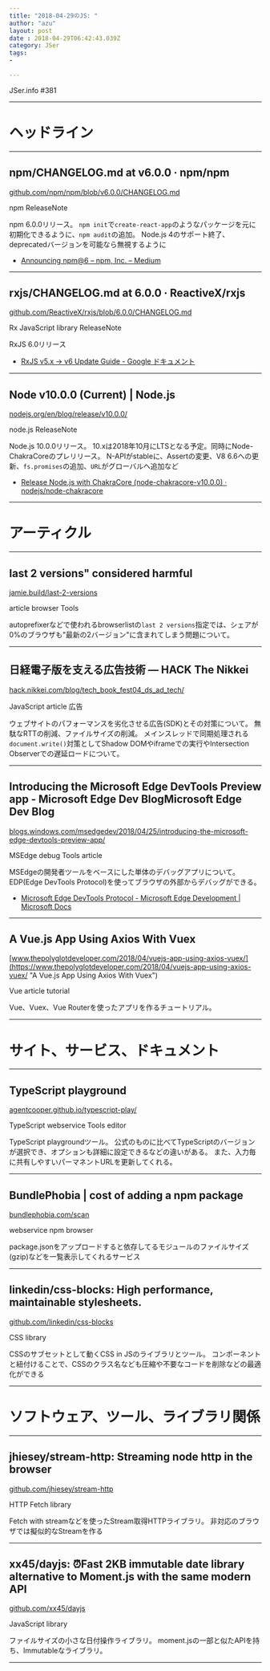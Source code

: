 ```yaml
---
title: "2018-04-29のJS: "
author: "azu"
layout: post
date : 2018-04-29T06:42:43.039Z
category: JSer
tags:
-

---
```


JSer.info #381

----

<h1 class="site-genre">ヘッドライン</h1>

----

## npm/CHANGELOG.md at v6.0.0 · npm/npm
[github.com/npm/npm/blob/v6.0.0/CHANGELOG.md](https://github.com/npm/npm/blob/v6.0.0/CHANGELOG.md "npm/CHANGELOG.md at v6.0.0 · npm/npm")
<p class="jser-tags jser-tag-icon"><span class="jser-tag">npm</span> <span class="jser-tag">ReleaseNote</span></p>

npm 6.0.0リリース。
`npm init`で`create-react-app`のようなパッケージを元に初期化できるように、`npm audit`の追加。
Node.js 4のサポート終了、deprecatedバージョンを可能なら無視するように

- [Announcing npm@6 – npm, Inc. – Medium](https://medium.com/npm-inc/announcing-npm-6-5d0b1799a905 "Announcing npm@6 – npm, Inc. – Medium")

----

## rxjs/CHANGELOG.md at 6.0.0 · ReactiveX/rxjs
[github.com/ReactiveX/rxjs/blob/6.0.0/CHANGELOG.md](https://github.com/ReactiveX/rxjs/blob/6.0.0/CHANGELOG.md "rxjs/CHANGELOG.md at 6.0.0 · ReactiveX/rxjs")
<p class="jser-tags jser-tag-icon"><span class="jser-tag">Rx</span> <span class="jser-tag">JavaScript</span> <span class="jser-tag">library</span> <span class="jser-tag">ReleaseNote</span></p>

RxJS 6.0リリース

- [RxJS v5.x -&gt; v6 Update Guide - Google ドキュメント](https://docs.google.com/document/d/12nlLt71VLKb-z3YaSGzUfx6mJbc34nsMXtByPUN35cg/edit#heading=h.9gxcyk6xxdc8 "RxJS v5.x -&amp;gt; v6 Update Guide - Google ドキュメント")

----

## Node v10.0.0 (Current) | Node.js
[nodejs.org/en/blog/release/v10.0.0/](https://nodejs.org/en/blog/release/v10.0.0/ "Node v10.0.0 (Current) | Node.js")
<p class="jser-tags jser-tag-icon"><span class="jser-tag">node.js</span> <span class="jser-tag">ReleaseNote</span></p>

Node.js 10.0.0リリース。
10.xは2018年10月にLTSとなる予定。同時にNode-ChakraCoreのプレリリース。
N-APIがstableに、Assertの変更、V8 6.6への更新、`fs.promises`の追加、`URL`がグローバルへ追加など

- [Release Node.js with ChakraCore (node-chakracore-v10.0.0) · nodejs/node-chakracore](https://github.com/nodejs/node-chakracore/releases/tag/node-chakracore-v10.0.0 "Release Node.js with ChakraCore (node-chakracore-v10.0.0) · nodejs/node-chakracore")

----
<h1 class="site-genre">アーティクル</h1>

----

## last 2 versions" considered harmful
[jamie.build/last-2-versions](https://jamie.build/last-2-versions "last 2 versions\" considered harmful")
<p class="jser-tags jser-tag-icon"><span class="jser-tag">article</span> <span class="jser-tag">browser</span> <span class="jser-tag">Tools</span></p>

autoprefixerなどで使われるbrowserlistの`last 2 versions`指定では、シェアが0%のブラウザも"最新の2バージョン"に含まれてしまう問題について。


----

## 日経電子版を支える広告技術 — HACK The Nikkei
[hack.nikkei.com/blog/tech\_book\_fest04\_ds\_ad\_tech/](https://hack.nikkei.com/blog/tech_book_fest04_ds_ad_tech/ "日経電子版を支える広告技術 — HACK The Nikkei")
<p class="jser-tags jser-tag-icon"><span class="jser-tag">JavaScript</span> <span class="jser-tag">article</span> <span class="jser-tag">広告</span></p>

ウェブサイトのパフォーマンスを劣化させる広告(SDK)とその対策について。 無駄なRTTの削減、ファイルサイズの削減。 メインスレッドで同期処理される`document.write()`対策としてShadow DOMやiframeでの実行やIntersection Observerでの遅延ロードについて。


----

## Introducing the Microsoft Edge DevTools Preview app - Microsoft Edge Dev BlogMicrosoft Edge Dev Blog
[blogs.windows.com/msedgedev/2018/04/25/introducing-the-microsoft-edge-devtools-preview-app/](https://blogs.windows.com/msedgedev/2018/04/25/introducing-the-microsoft-edge-devtools-preview-app/ "Introducing the Microsoft Edge DevTools Preview app - Microsoft Edge Dev BlogMicrosoft Edge Dev Blog")
<p class="jser-tags jser-tag-icon"><span class="jser-tag">MSEdge</span> <span class="jser-tag">debug</span> <span class="jser-tag">Tools</span> <span class="jser-tag">article</span></p>

MSEdgeの開発者ツールをベースにした単体のデバッグアプリについて。
EDP(Edge DevTools Protocol)を使ってブラウザの外部からデバッグができる。

- [Microsoft Edge DevTools Protocol - Microsoft Edge Development | Microsoft Docs](https://docs.microsoft.com/en-us/microsoft-edge/devtools-protocol/ "Microsoft Edge DevTools Protocol - Microsoft Edge Development | Microsoft Docs")

----

## A Vue.js App Using Axios With Vuex
[www.thepolyglotdeveloper.com/2018/04/vuejs-app-using-axios-vuex/](https://www.thepolyglotdeveloper.com/2018/04/vuejs-app-using-axios-vuex/ "A Vue.js App Using Axios With Vuex")
<p class="jser-tags jser-tag-icon"><span class="jser-tag">Vue</span> <span class="jser-tag">article</span> <span class="jser-tag">tutorial</span></p>

Vue、Vuex、Vue Routerを使ったアプリを作るチュートリアル。


----
<h1 class="site-genre">サイト、サービス、ドキュメント</h1>

----

## TypeScript playground
[agentcooper.github.io/typescript-play/](https://agentcooper.github.io/typescript-play/ "TypeScript playground")
<p class="jser-tags jser-tag-icon"><span class="jser-tag">TypeScript</span> <span class="jser-tag">webservice</span> <span class="jser-tag">Tools</span> <span class="jser-tag">editor</span></p>

TypeScript playgroundツール。
公式のものに比べてTypeScriptのバージョンが選択でき、オプションも詳細に設定できるなどの違いがある。
また、入力毎に共有しやすいパーマネントURLを更新してくれる。


----

## BundlePhobia | cost of adding a npm package
[bundlephobia.com/scan](https://bundlephobia.com/scan "BundlePhobia | cost of adding a npm package")
<p class="jser-tags jser-tag-icon"><span class="jser-tag">webservice</span> <span class="jser-tag">npm</span> <span class="jser-tag">browser</span></p>

package.jsonをアップロードすると依存してるモジュールのファイルサイズ(gzip)などを一覧表示してくれるサービス


----

## linkedin/css-blocks: High performance, maintainable stylesheets.
[github.com/linkedin/css-blocks](https://github.com/linkedin/css-blocks "linkedin/css-blocks: High performance, maintainable stylesheets.")
<p class="jser-tags jser-tag-icon"><span class="jser-tag">CSS</span> <span class="jser-tag">library</span></p>

CSSのサブセットとして動くCSS in JSのライブラリとツール。
コンポーネントと紐付けることで、CSSのクラス名なども圧縮や不要なコードを削除などの最適化ができる


----
<h1 class="site-genre">ソフトウェア、ツール、ライブラリ関係</h1>

----

## jhiesey/stream-http: Streaming node http in the browser
[github.com/jhiesey/stream-http](https://github.com/jhiesey/stream-http "jhiesey/stream-http: Streaming node http in the browser")
<p class="jser-tags jser-tag-icon"><span class="jser-tag">HTTP</span> <span class="jser-tag">Fetch</span> <span class="jser-tag">library</span></p>

Fetch with streamなどを使ったStream取得HTTPライブラリ。
非対応のブラウザでは擬似的なStreamを作る


----

## xx45/dayjs: ⏰Fast 2KB immutable date library alternative to Moment.js with the same modern API
[github.com/xx45/dayjs](https://github.com/xx45/dayjs "xx45/dayjs: ⏰Fast 2KB immutable date library alternative to Moment.js with the same modern API")
<p class="jser-tags jser-tag-icon"><span class="jser-tag">JavaScript</span> <span class="jser-tag">library</span></p>

ファイルサイズの小さな日付操作ライブラリ。
moment.jsの一部と似たAPIを持ち、Immutableなライブラリ。


----
